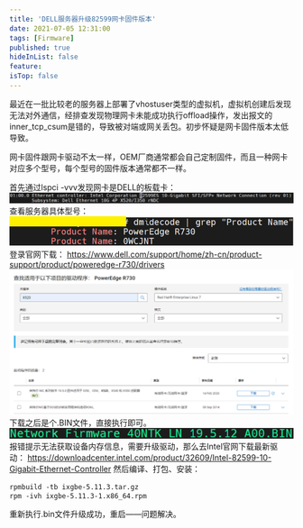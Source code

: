```yaml
---
title: 'DELL服务器升级82599网卡固件版本'
date: 2021-07-05 12:31:00
tags: [Firmware]
published: true
hideInList: false
feature: 
isTop: false
---
```


最近在一批比较老的服务器上部署了vhostuser类型的虚拟机，虚拟机创建后发现无法对外通信，经排查发现物理网卡未能成功执行offload操作，发出报文的inner_tcp_csum是错的，导致被对端或网关丢包。初步怀疑是网卡固件版本太低导致。

网卡固件跟网卡驱动不太一样，OEM厂商通常都会自己定制固件，而且一种网卡对应多个型号，每个型号的固件版本通常都不一样。

首先通过lspci -vvv发现网卡是DELL的板载卡：
![enter description here](./images/1625469262421.png)
查看服务器具体型号：
![enter description here](./images/1625469502665.png)
登录官网下载：
https://www.dell.com/support/home/zh-cn/product-support/product/poweredge-r730/drivers
![enter description here](./images/1625469525167.png)
下载之后是个.BIN文件，直接执行即可。
![enter description here](./images/1625469584689.png)
报错提示无法获取设备内存信息，需要升级驱动，那么去Intel官网下载最新驱动：
https://downloadcenter.intel.com/product/32609/Intel-82599-10-Gigabit-Ethernet-Controller
然后编译、打包、安装：
```
rpmbuild -tb ixgbe-5.11.3.tar.gz
rpm -ivh ixgbe-5.11.3-1.x86_64.rpm
```
重新执行.bin文件升级成功，重启——问题解决。